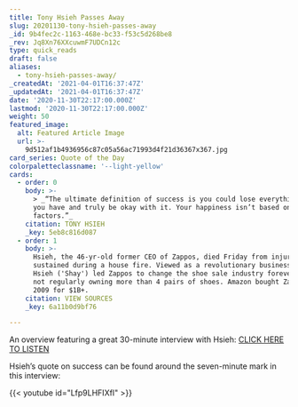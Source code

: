 ```yaml
---
title: Tony Hsieh Passes Away
slug: 20201130-tony-hsieh-passes-away
_id: 9b4fec2c-1163-468e-bc33-f53c5d268be8
_rev: Jq8Xn76XXcuwmF7UDCn12c
type: quick_reads
draft: false
aliases:
  - tony-hsieh-passes-away/
_createdAt: '2021-04-01T16:37:47Z'
_updatedAt: '2021-04-01T16:37:47Z'
date: '2020-11-30T22:17:00.000Z'
lastmod: '2020-11-30T22:17:00.000Z'
weight: 50
featured_image:
  alt: Featured Article Image
  url: >-
    9d512af1b4936956c87c05a56ac71993d4f21d36367x367.jpg
card_series: Quote of the Day
colorpaletteclassname: '--light-yellow'
cards:
  - order: 0
    body: >-
      > _“The ultimate definition of success is you could lose everything that
      you have and truly be okay with it. Your happiness isn’t based on external
      factors.”_
    citation: TONY HSIEH
    _key: 5eb8c816d087
  - order: 1
    body: >-
      Hsieh, the 46-yr-old former CEO of Zappos, died Friday from injuries
      sustained during a house fire. Viewed as a revolutionary business leader,
      Hsieh ('Shay') led Zappos to change the shoe sale industry forever despite
      not regularly owning more than 4 pairs of shoes. Amazon bought Zappos in
      2009 for $1B+.
    citation: VIEW SOURCES
    _key: 6a11b0d9bf76

---
```

An overview featuring a great 30-minute interview with Hsieh: [CLICK HERE TO LISTEN](https://www.npr.org/2020/11/28/939697651/tony-hsieh-former-zappos-ceo-dies-at-46)

Hsieh’s quote on success can be found around the seven-minute mark in this interview: 

{{< youtube id="Lfp9LHFIXfI" >}}